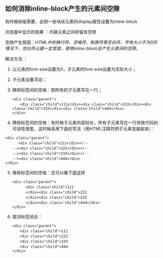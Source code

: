 ## 如何消除inline-block产生的元素间空隙



有时候排版需要，会把一些块状元素的display属性设置为inline-block 

浏览器中显示的结果 ：内联元素之间却留有空隙 

空隙产生原因：*HTML中的换行符、空格符、制表符等空白符，字体大小不为0的情况下，空白符占据一定宽度，使用inline-block会产生元素间的空隙。* 



解决方法 ：

1. 父元素的font-size设置为0，子元素的font-size设置为实际大小； 

2. 子元素设置浮动； 

3. 移除标签间的空格：把所有的子元素写在一行； 

   ```
   <div class="parent"> 
   　　<div class="child">111</div><div class="child">222</div><div class="child">333</div><div class="child">444</div>
   </div>
   ```

   

4. 移除标签间的空格：有时候子元素内容较长，所有子元素写在一行导致代码的可读性很差，这时候采用下面的写法（用HTML注释符把子元素连接起来）： 

```
<div class="parent"> 
　　　 <div class="child">111</div><!--
　　--><div class="child">222</div><!--
　　--><div class="child">333</div><!--
　　--><div class="child">444</div>
</div>
```

5. 移除标签间的空格：还可以像下面这样

   ```
   <div class="parent"> 
   　　　 <div class="child">111
   　　　 </div><div class="child">222
   　　　 </div><div class="child">333
   　　　 </div><div class="child">444</div>
   </div>
   ```

   

6. 取消标签闭合：

   ```
   <div class="parent"> 
   　　<div class="child">111
   　　<div class="child">222
   　　<div class="child">333
   　　<div class="child">444
   </div>
   ```

   